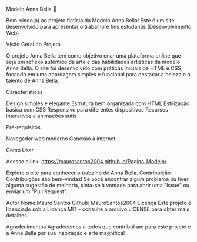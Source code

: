 Modelo Anna Bella 📸

Bem-vindo(a) ao projeto fictício da Modelo Anna Bella! Este é um site desenvolvido para apresentar o trabalho e fins estudantis (Desenvolvimento Web)

Visão Geral do Projeto


O projeto Anna Bella tem como objetivo criar uma plataforma online que seja um reflexo autêntico da arte e das habilidades artísticas da modelo Anna Bella. O site foi desenvolvido com práticas iniciais de HTML e CSS, focando em uma abordagem simples e funcional para destacar a beleza e o talento de Anna Bella.

Características


Design simples e elegante
Estrutura bem organizada com HTML
Estilização básica com CSS
Responsivo para diferentes dispositivos
Recursos interativos e animações sutis


Pré-requisitos


Navegador web moderno
Conexão à internet

Como Usar


Acesse o link: https://maurosantos2004.github.io/Pagina-Modelo/

Explore o site para conhecer o trabalho de Anna Bella.
Contribuição
Contribuições são bem-vindas! Se você encontrar algum problema ou tiver alguma sugestão de melhoria, sinta-se à vontade para abrir uma "Issue" ou enviar um "Pull Request".

Autor
Nome:Mauro Santos
Github: MauroSantos2004
Licença
Este projeto é licenciado sob a Licença MIT - consulte o arquivo LICENSE para obter mais detalhes.

Agradecimentos
Agradecemos a todos que contribuíram para este projeto e a Anna Bella por sua inspiração e arte magnífica!
